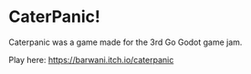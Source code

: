 # CaterPanic!

Caterpanic was a game made for the 3rd Go Godot game jam. 

Play here: https://barwani.itch.io/caterpanic
